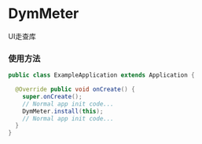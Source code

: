 # DymMeter
UI走查库
 
### 使用方法
```java
public class ExampleApplication extends Application {

  @Override public void onCreate() {
    super.onCreate();
    // Normal app init code...
    DymMeter.install(this);
    // Normal app init code...
  }
}
```
